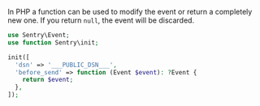 In PHP a function can be used to modify the event or return a completely new one. If you return `null`, the event will be discarded.


```php
use Sentry\Event;
use function Sentry\init;

init([
  'dsn' => '___PUBLIC_DSN___',
  'before_send' => function (Event $event): ?Event {
    return $event;
  },
]);
```
